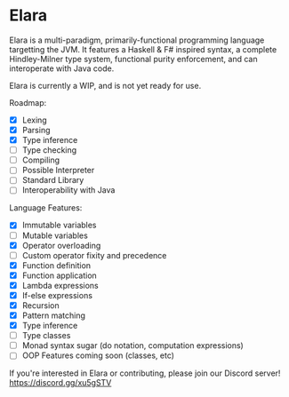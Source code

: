 # Elara

Elara is a multi-paradigm, primarily-functional programming language targetting the JVM. It features a Haskell & F#
inspired syntax, a complete Hindley-Milner type system, functional purity enforcement, and can interoperate with Java
code.

Elara is currently a WIP, and is not yet ready for use.

Roadmap:

- [x] Lexing
- [x] Parsing
- [x] Type inference
- [ ] Type checking
- [ ] Compiling
- [ ] Possible Interpreter
- [ ] Standard Library
- [ ] Interoperability with Java

Language Features:

- [x] Immutable variables
- [ ] Mutable variables
- [x] Operator overloading
- [ ] Custom operator fixity and precedence
- [x] Function definition
- [x] Function application
- [x] Lambda expressions
- [x] If-else expressions
- [x] Recursion
- [x] Pattern matching
- [x] Type inference
- [ ] Type classes
- [ ] Monad syntax sugar (do notation, computation expressions)
- [ ] OOP Features coming soon (classes, etc)

If you're interested in Elara or contributing, please join our Discord server! https://discord.gg/xu5gSTV
